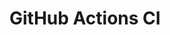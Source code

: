# GitHub Actions CI









































































































































































































































































































































































































































































































































































































































































































































































































































































































































































































































